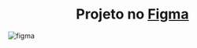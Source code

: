 
<h1 align="center">Projeto no <a href="https://www.figma.com/file/xOCg76z1tQnC2PLfgmgH4C/">Figma</a></h1>

![figma](https://i.ibb.co/VgV12ZQ/6y-ULx9-Zl-Q2-GJx-Ft-GWFY0-UQ.png)